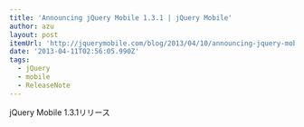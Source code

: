 ```yaml
---
title: 'Announcing jQuery Mobile 1.3.1 | jQuery Mobile'
author: azu
layout: post
itemUrl: 'http://jquerymobile.com/blog/2013/04/10/announcing-jquery-mobile-1-3-1/'
date: '2013-04-11T02:56:05.990Z'
tags:
  - jQuery
  - mobile
  - ReleaseNote
---
```

jQuery Mobile 1.3.1リリース
